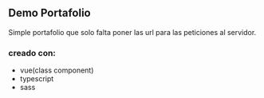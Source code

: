## Demo Portafolio

Simple portafolio que solo falta poner las url para las peticiones al servidor.

### creado con:

- vue(class component)
- typescript
- sass

